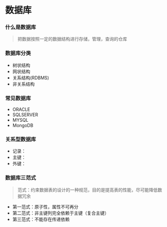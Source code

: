 # 数据库

### 什么是数据库

> 把数据按照一定的数据结构进行存储，管理，查询的仓库

### 数据库分类

* 树状结构
* 网状结构
* 关系结构(RDBMS)
* 非关系结构

### 常见数据库

* ORACLE
* SQLSERVER
* MYSQL
* MongoDB

### 关系型数据库

* 记录：
* 主键：
* 外键：

### 数据库三范式

> 范式：约束数据表的设计的一种规范，目的是提高表的性能，尽可能降低数据冗余

* 第一范式：原子性，属性不可再分
* 第二范式：非主键列完全依赖于主键（复合主键）
* 第三范式：不能存在传递依赖


